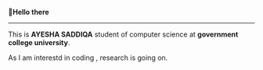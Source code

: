  👋******Hello there******
 _____________________________________________________________
 
 This is **AYESHA SADDIQA** student of computer science at **government college university**.
 
 As I am interestd in coding , research is going on.

<!---
ayeshasaddiqa123/ayeshasaddiqa123 is a ✨ special ✨ repository because its `README.md` (this file) appears on your GitHub profile.
You can click the Preview link to take a look at your changes.
--->
